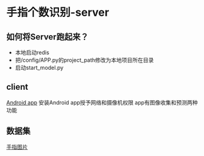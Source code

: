# 手指个数识别-server

## 如何将Server跑起来？
- 本地启动redis
- 把/config/APP.py的project_path修改为本地项目所在目录
- 启动start_model.py

## client
[Android app](https://github.com/square-knight/OhMyFinger)
安装Android app授予网络和摄像机权限
app有图像收集和预测两种功能

## 数据集
[手指图片](https://github.com/square-knight/finger_train_set)
